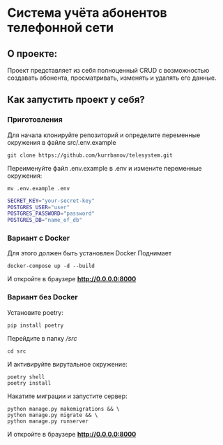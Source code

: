 # Система учёта абонентов телефонной сети

## О проекте:
Проект представляет из себя полноценный CRUD с возможностью создавать абонента, просматривать, изменять и удалять его данные.

## Как запустить проект у себя?

### Приготовления
Для начала клонируйте репозиторий и определите переменные окружения в файле src/.env.example
```
git clone https://github.com/kurrbanov/telesystem.git
```
Переименуйте файл .env.example в .env и измените переменные окружения:
```
mv .env.example .env
```

```bash
SECRET_KEY="your-secret-key"
POSTGRES_USER="user"
POSTGRES_PASSWORD="password"
POSTGRES_DB="name_of_db"
```

### Вариант с Docker
Для этого должен быть установлен Docker
Поднимает
```
docker-compose up -d --build
```
И откройте в браузере **http://0.0.0.0:8000**


### Вариант без Docker
Установите poetry:
```
pip install poetry
```
Перейдите в папку */src*
```
cd src
```
И активируйте вирутальное окружение:
```
poetry shell
poetry install
```
Накатите миграции и запустите сервер:
```
python manage.py makemigrations && \
python manage.py migrate && \
python manage.py runserver
```
И откройте в браузере **http://0.0.0.0:8000**
